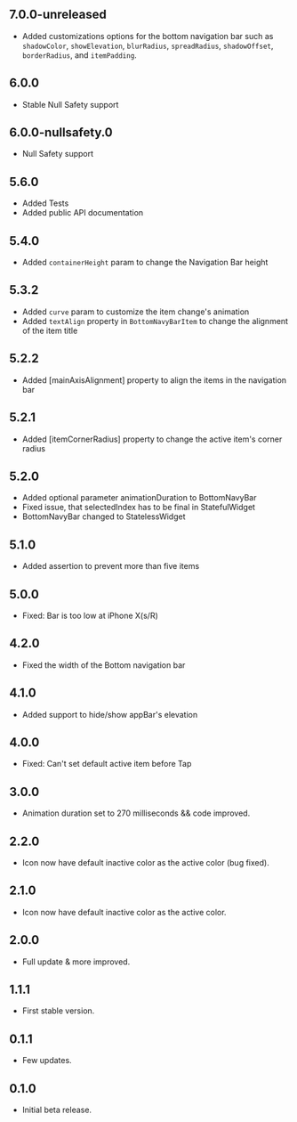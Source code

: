 ## 7.0.0-unreleased

* Added customizations options for the bottom navigation bar such as `shadowColor`, `showElevation`, `blurRadius`, `spreadRadius`, `shadowOffset`, `borderRadius`, and `itemPadding`.

## 6.0.0

* Stable Null Safety support

## 6.0.0-nullsafety.0

* Null Safety support

## 5.6.0

* Added Tests
* Added public API documentation

## 5.4.0

* Added `containerHeight` param to change the Navigation Bar height

## 5.3.2

* Added `curve` param to customize the item change's animation
* Added `textAlign` property in `BottomNavyBarItem` to change the alignment of the item title
 
## 5.2.2

* Added [mainAxisAlignment] property to align the items in the navigation bar

## 5.2.1 

* Added [itemCornerRadius] property to change the active item's corner radius

## 5.2.0 

* Added optional parameter animationDuration to BottomNavyBar
* Fixed issue, that selectedIndex has to be final in StatefulWidget
* BottomNavyBar changed to StatelessWidget

## 5.1.0 

* Added assertion to prevent more than five items

## 5.0.0 

* Fixed: Bar is too low at iPhone X(s/R)

## 4.2.0 

* Fixed the width of the Bottom navigation bar

## 4.1.0 

* Added support to hide/show appBar's elevation

## 4.0.0

* Fixed: Can't set default active item before Tap

## 3.0.0

* Animation duration set to 270 milliseconds && code improved.

## 2.2.0

* Icon now have default inactive color as the active color (bug fixed).

## 2.1.0

* Icon now have default inactive color as the active color.

## 2.0.0

* Full update & more improved.

## 1.1.1

* First stable version.

## 0.1.1

* Few updates.

## 0.1.0

* Initial beta release.

